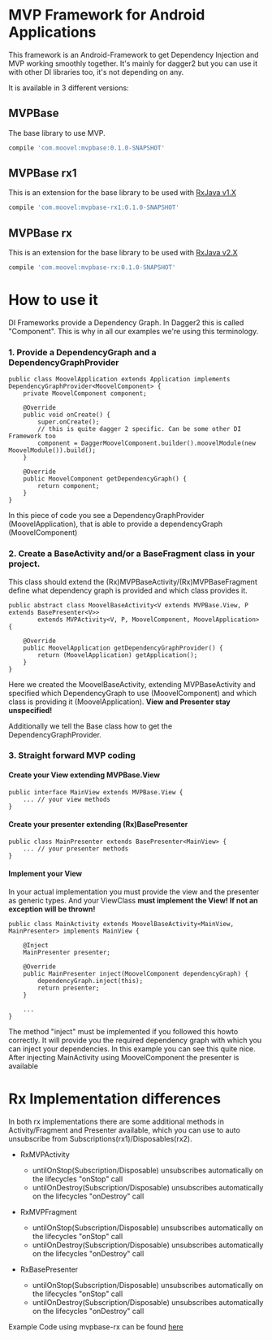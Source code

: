 # MVP Framework for Android Applications

This framework is an Android-Framework to get Dependency Injection and MVP working smoothly together. It's mainly for
dagger2 but you can use it with other DI libraries too, it's not depending on any.

It is available in 3 different versions:

## MVPBase

The base library to use MVP.

```gradle
compile 'com.moovel:mvpbase:0.1.0-SNAPSHOT'
```
## MVPBase rx1

This is an extension for the base library to be used with [RxJava v1.X](https://github.com/ReactiveX/RxJava/tree/1.x)
```gradle
compile 'com.moovel:mvpbase-rx1:0.1.0-SNAPSHOT'
```

## MVPBase rx

This is an extension for the base library to be used with [RxJava v2.X](https://github.com/ReactiveX/RxJava/tree/2.x)
```gradle
compile 'com.moovel:mvpbase-rx:0.1.0-SNAPSHOT'
```


# How to use it
DI Frameworks provide a Dependency Graph. In Dagger2 this is called "Component". This is why in all our examples we're
using this terminology.

### 1. Provide a DependencyGraph and a DependencyGraphProvider

```
public class MoovelApplication extends Application implements DependencyGraphProvider<MoovelComponent> {
    private MoovelComponent component;

    @Override
    public void onCreate() {
        super.onCreate();
        // this is quite dagger 2 specific. Can be some other DI Framework too
        component = DaggerMoovelComponent.builder().moovelModule(new MoovelModule()).build();
    }

    @Override
    public MoovelComponent getDependencyGraph() {
        return component;
    }
}
```

In this piece of code you see a DependencyGraphProvider (MoovelApplication), that is able to provide a dependencyGraph
(MoovelComponent)

### 2. Create a BaseActivity and/or a BaseFragment class in your project.
This class should extend the (Rx)MVPBaseActivity/(Rx)MVPBaseFragment define what dependency graph is provided and which
class provides it.

```
public abstract class MoovelBaseActivity<V extends MVPBase.View, P extends BasePresenter<V>>
        extends MVPActivity<V, P, MoovelComponent, MoovelApplication> {

    @Override
    public MoovelApplication getDependencyGraphProvider() {
        return (MoovelApplication) getApplication();
    }
}
```

Here we created the MoovelBaseActivity, extending MVPBaseActivity and specified which DependencyGraph to
use (MoovelComponent) and which class is providing it (MoovelApplication). **View and Presenter stay unspecified!**

Additionally we tell the Base class how to get the DependencyGraphProvider.

### 3. Straight forward MVP coding

#### Create your View extending MVPBase.View
```
public interface MainView extends MVPBase.View {
    ... // your view methods
}
```
#### Create your presenter extending (Rx)BasePresenter<view>
```
public class MainPresenter extends BasePresenter<MainView> {
    ... // your presenter methods
}
```
#### Implement your View
In your actual implementation you must provide the view and the presenter as generic types.
And your ViewClass **must implement the View! If not an exception will be thrown!**
```
public class MainActivity extends MoovelBaseActivity<MainView, MainPresenter> implements MainView {

    @Inject
    MainPresenter presenter;

    @Override
    public MainPresenter inject(MoovelComponent dependencyGraph) {
        dependencyGraph.inject(this);
        return presenter;
    }

    ...
}
```
The method "inject" must be implemented if you followed this howto correctly. It will provide you the required
dependency graph with which you can inject your dependencies.
In this example you can see this quite nice. After injecting MainActivity using MoovelComponent the presenter is available

# Rx Implementation differences

In both rx implementations there are some additional methods in Activity/Fragment and Presenter available, which
you can use to auto unsubscribe from Subscriptions(rx1)/Disposables(rx2).

* RxMVPActivity
  * untilOnStop(Subscription/Disposable) unsubscribes automatically on the lifecycles "onStop" call
  * untilOnDestroy(Subscription/Disposable) unsubscribes automatically on the lifecycles "onDestroy" call

* RxMVPFragment
  * untilOnStop(Subscription/Disposable) unsubscribes automatically on the lifecycles "onStop" call
  * untilOnDestroy(Subscription/Disposable) unsubscribes automatically on the lifecycles "onDestroy" call

* RxBasePresenter
  * untilOnStop(Subscription/Disposable) unsubscribes automatically on the lifecycles "onStop" call
  * untilOnDestroy(Subscription/Disposable) unsubscribes automatically on the lifecycles "onDestroy" call


Example Code using mvpbase-rx can be found [here](https://github.com/moovel/android-mvp/blob/master/app/src/main/java/com/moovel/mvpbase/demo/screens/main/MainActivity.java)